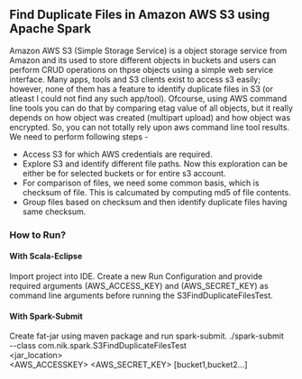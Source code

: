 ## Find Duplicate Files in Amazon AWS S3 using Apache Spark

Amazon AWS S3 (Simple Storage Service) is a object storage service from Amazon and its used to store different objects in buckets and users can perform CRUD operations on thpse objects using a simple web service interface.  Many apps, tools and S3 clients exist to access s3 easily; however, none of them has a feature to identify duplicate files in S3 (or atleast I could not find any such app/tool). Ofcourse, using AWS command line tools you can do that by comparing etag value of all objects, but it really depends on how object was created (multipart upload) and how object was encrypted. So, you can not totally rely upon aws command line tool results.
We need to perform following steps -
- Access S3 for which AWS credentials are required.
- Explore S3 and identify different file paths. Now this exploration can be either be for selected buckets or for entire s3 account.
- For comparison of files, we need some common basis, which is checksum of file. This is calcumated by computing md5 of file contents.
- Group files based on checksum and then identify duplicate files having same checksum.

### How to Run?
#### With Scala-Eclipse
Import project into IDE. Create a new Run Configuration and provide required arguments (AWS_ACCESS_KEY) and (AWS_SECRET_KEY) as command line arguments before running the S3FindDuplicateFilesTest.


#### With Spark-Submit
Create fat-jar using maven package and run spark-submit.
./spark-submit \
--class com.nik.spark.S3FindDuplicateFilesTest \
<jar_location> \
<AWS_ACCESSKEY> <AWS_SECRET_KEY> [bucket1,bucket2...]

